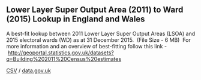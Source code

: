 ## Lower Layer Super Output Area (2011) to Ward (2015) Lookup in England and Wales

A best-fit lookup between 2011 Lower Layer Super Output Areas (LSOA) and 2015 electoral wards (WD) as at 31 December 2015.  (File Size - 6 MB)  For more information and an overview of best-fitting follow this link - http://geoportal.statistics.gov.uk/datasets?q=Building%202011%20Census%20estimates

[CSV](csv/106.csv) / [data.gov.uk](https://data.gov.uk/dataset/bc0d1720-0275-490d-a7da-d22e69495314/lower-layer-super-output-area-2011-to-ward-2015-lookup-in-england-and-wales)

